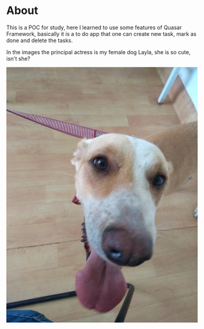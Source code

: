 # About

This is a POC for study, here I learned to use some features of Quasar Framework, basically it is a to do app that one can create new task, mark as done and delete the tasks.

In the images the principal actress is my female dog Layla, she is so cute, isn't she?

![Layla, my loved pet!](.gitbook/assets/layla.jpg)



